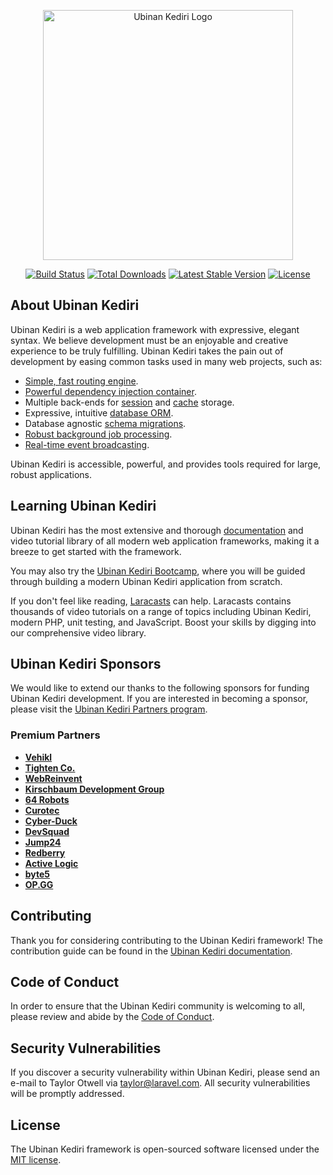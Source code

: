 <p align="center"><a href="https://laravel.com" target="_blank"><img src="https://raw.githubusercontent.com/laravel/art/master/logo-lockup/5%20SVG/2%20CMYK/1%20Full%20Color/laravel-logolockup-cmyk-red.svg" width="400" alt="Ubinan Kediri Logo"></a></p>

<p align="center">
<a href="https://github.com/laravel/framework/actions"><img src="https://github.com/laravel/framework/workflows/tests/badge.svg" alt="Build Status"></a>
<a href="https://packagist.org/packages/laravel/framework"><img src="https://img.shields.io/packagist/dt/laravel/framework" alt="Total Downloads"></a>
<a href="https://packagist.org/packages/laravel/framework"><img src="https://img.shields.io/packagist/v/laravel/framework" alt="Latest Stable Version"></a>
<a href="https://packagist.org/packages/laravel/framework"><img src="https://img.shields.io/packagist/l/laravel/framework" alt="License"></a>
</p>

## About Ubinan Kediri

Ubinan Kediri is a web application framework with expressive, elegant syntax. We believe development must be an enjoyable and creative experience to be truly fulfilling. Ubinan Kediri takes the pain out of development by easing common tasks used in many web projects, such as:

- [Simple, fast routing engine](https://laravel.com/docs/routing).
- [Powerful dependency injection container](https://laravel.com/docs/container).
- Multiple back-ends for [session](https://laravel.com/docs/session) and [cache](https://laravel.com/docs/cache) storage.
- Expressive, intuitive [database ORM](https://laravel.com/docs/eloquent).
- Database agnostic [schema migrations](https://laravel.com/docs/migrations).
- [Robust background job processing](https://laravel.com/docs/queues).
- [Real-time event broadcasting](https://laravel.com/docs/broadcasting).

Ubinan Kediri is accessible, powerful, and provides tools required for large, robust applications.

## Learning Ubinan Kediri

Ubinan Kediri has the most extensive and thorough [documentation](https://laravel.com/docs) and video tutorial library of all modern web application frameworks, making it a breeze to get started with the framework.

You may also try the [Ubinan Kediri Bootcamp](https://bootcamp.laravel.com), where you will be guided through building a modern Ubinan Kediri application from scratch.

If you don't feel like reading, [Laracasts](https://laracasts.com) can help. Laracasts contains thousands of video tutorials on a range of topics including Ubinan Kediri, modern PHP, unit testing, and JavaScript. Boost your skills by digging into our comprehensive video library.

## Ubinan Kediri Sponsors

We would like to extend our thanks to the following sponsors for funding Ubinan Kediri development. If you are interested in becoming a sponsor, please visit the [Ubinan Kediri Partners program](https://partners.laravel.com).

### Premium Partners

- **[Vehikl](https://vehikl.com/)**
- **[Tighten Co.](https://tighten.co)**
- **[WebReinvent](https://webreinvent.com/)**
- **[Kirschbaum Development Group](https://kirschbaumdevelopment.com)**
- **[64 Robots](https://64robots.com)**
- **[Curotec](https://www.curotec.com/services/technologies/laravel/)**
- **[Cyber-Duck](https://cyber-duck.co.uk)**
- **[DevSquad](https://devsquad.com/hire-laravel-developers)**
- **[Jump24](https://jump24.co.uk)**
- **[Redberry](https://redberry.international/laravel/)**
- **[Active Logic](https://activelogic.com)**
- **[byte5](https://byte5.de)**
- **[OP.GG](https://op.gg)**

## Contributing

Thank you for considering contributing to the Ubinan Kediri framework! The contribution guide can be found in the [Ubinan Kediri documentation](https://laravel.com/docs/contributions).

## Code of Conduct

In order to ensure that the Ubinan Kediri community is welcoming to all, please review and abide by the [Code of Conduct](https://laravel.com/docs/contributions#code-of-conduct).

## Security Vulnerabilities

If you discover a security vulnerability within Ubinan Kediri, please send an e-mail to Taylor Otwell via [taylor@laravel.com](mailto:taylor@laravel.com). All security vulnerabilities will be promptly addressed.

## License

The Ubinan Kediri framework is open-sourced software licensed under the [MIT license](https://opensource.org/licenses/MIT).
